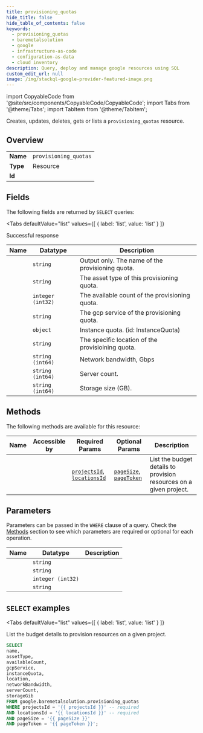 ```yaml
--- 
title: provisioning_quotas
hide_title: false
hide_table_of_contents: false
keywords:
  - provisioning_quotas
  - baremetalsolution
  - google
  - infrastructure-as-code
  - configuration-as-data
  - cloud inventory
description: Query, deploy and manage google resources using SQL
custom_edit_url: null
image: /img/stackql-google-provider-featured-image.png
---
```


import CopyableCode from '@site/src/components/CopyableCode/CopyableCode';
import Tabs from '@theme/Tabs';
import TabItem from '@theme/TabItem';

Creates, updates, deletes, gets or lists a <code>provisioning_quotas</code> resource.

## Overview
<table><tbody>
<tr><td><b>Name</b></td><td><code>provisioning_quotas</code></td></tr>
<tr><td><b>Type</b></td><td>Resource</td></tr>
<tr><td><b>Id</b></td><td><CopyableCode code="google.baremetalsolution.provisioning_quotas" /></td></tr>
</tbody></table>

## Fields

The following fields are returned by `SELECT` queries:

<Tabs
    defaultValue="list"
    values={[
        { label: 'list', value: 'list' }
    ]}
>
<TabItem value="list">

Successful response

<table>
<thead>
    <tr>
    <th>Name</th>
    <th>Datatype</th>
    <th>Description</th>
    </tr>
</thead>
<tbody>
<tr>
    <td><CopyableCode code="name" /></td>
    <td><code>string</code></td>
    <td>Output only. The name of the provisioning quota.</td>
</tr>
<tr>
    <td><CopyableCode code="assetType" /></td>
    <td><code>string</code></td>
    <td>The asset type of this provisioning quota.</td>
</tr>
<tr>
    <td><CopyableCode code="availableCount" /></td>
    <td><code>integer (int32)</code></td>
    <td>The available count of the provisioning quota.</td>
</tr>
<tr>
    <td><CopyableCode code="gcpService" /></td>
    <td><code>string</code></td>
    <td>The gcp service of the provisioning quota.</td>
</tr>
<tr>
    <td><CopyableCode code="instanceQuota" /></td>
    <td><code>object</code></td>
    <td>Instance quota. (id: InstanceQuota)</td>
</tr>
<tr>
    <td><CopyableCode code="location" /></td>
    <td><code>string</code></td>
    <td>The specific location of the provisioining quota.</td>
</tr>
<tr>
    <td><CopyableCode code="networkBandwidth" /></td>
    <td><code>string (int64)</code></td>
    <td>Network bandwidth, Gbps</td>
</tr>
<tr>
    <td><CopyableCode code="serverCount" /></td>
    <td><code>string (int64)</code></td>
    <td>Server count.</td>
</tr>
<tr>
    <td><CopyableCode code="storageGib" /></td>
    <td><code>string (int64)</code></td>
    <td>Storage size (GB).</td>
</tr>
</tbody>
</table>
</TabItem>
</Tabs>

## Methods

The following methods are available for this resource:

<table>
<thead>
    <tr>
    <th>Name</th>
    <th>Accessible by</th>
    <th>Required Params</th>
    <th>Optional Params</th>
    <th>Description</th>
    </tr>
</thead>
<tbody>
<tr>
    <td><a href="#list"><CopyableCode code="list" /></a></td>
    <td><CopyableCode code="select" /></td>
    <td><a href="#parameter-projectsId"><code>projectsId</code></a>, <a href="#parameter-locationsId"><code>locationsId</code></a></td>
    <td><a href="#parameter-pageSize"><code>pageSize</code></a>, <a href="#parameter-pageToken"><code>pageToken</code></a></td>
    <td>List the budget details to provision resources on a given project.</td>
</tr>
</tbody>
</table>

## Parameters

Parameters can be passed in the `WHERE` clause of a query. Check the [Methods](#methods) section to see which parameters are required or optional for each operation.

<table>
<thead>
    <tr>
    <th>Name</th>
    <th>Datatype</th>
    <th>Description</th>
    </tr>
</thead>
<tbody>
<tr id="parameter-locationsId">
    <td><CopyableCode code="locationsId" /></td>
    <td><code>string</code></td>
    <td></td>
</tr>
<tr id="parameter-projectsId">
    <td><CopyableCode code="projectsId" /></td>
    <td><code>string</code></td>
    <td></td>
</tr>
<tr id="parameter-pageSize">
    <td><CopyableCode code="pageSize" /></td>
    <td><code>integer (int32)</code></td>
    <td></td>
</tr>
<tr id="parameter-pageToken">
    <td><CopyableCode code="pageToken" /></td>
    <td><code>string</code></td>
    <td></td>
</tr>
</tbody>
</table>

## `SELECT` examples

<Tabs
    defaultValue="list"
    values={[
        { label: 'list', value: 'list' }
    ]}
>
<TabItem value="list">

List the budget details to provision resources on a given project.

```sql
SELECT
name,
assetType,
availableCount,
gcpService,
instanceQuota,
location,
networkBandwidth,
serverCount,
storageGib
FROM google.baremetalsolution.provisioning_quotas
WHERE projectsId = '{{ projectsId }}' -- required
AND locationsId = '{{ locationsId }}' -- required
AND pageSize = '{{ pageSize }}'
AND pageToken = '{{ pageToken }}';
```
</TabItem>
</Tabs>
